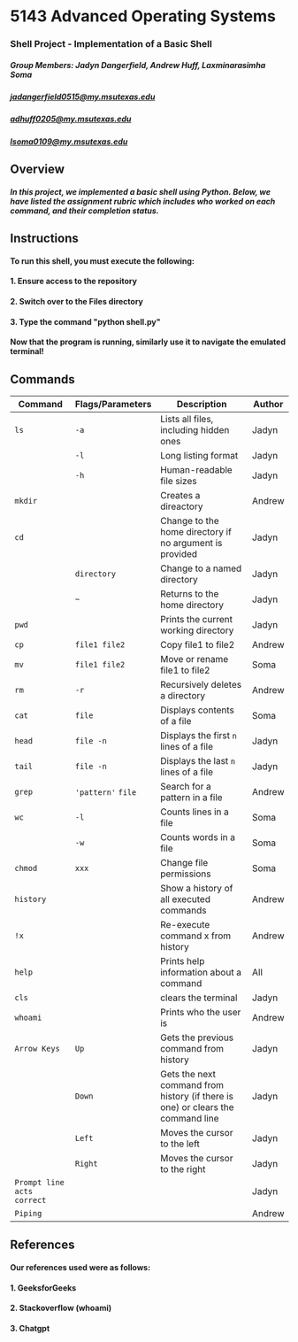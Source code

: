 # 5143 Advanced Operating Systems
### Shell Project - Implementation of a Basic Shell
##### Group Members: Jadyn Dangerfield, Andrew Huff, Laxminarasimha Soma
##### jadangerfield0515@my.msutexas.edu
##### adhuff0205@my.msutexas.edu
##### lsoma0109@my.msutexas.edu

## Overview
##### In this project, we implemented a basic shell using Python. Below, we have listed the assignment rubric which includes who worked on each command, and their completion status.

## Instructions
#### To run this shell, you must execute the following:
#### 1. Ensure access to the repository
#### 2. Switch over to the Files directory
#### 3. Type the command "python shell.py"
#### 
#### Now that the program is running, similarly use it to navigate the emulated terminal!

## Commands
|**Command**|**Flags/Parameters**|**Description**|**Author**|
|-------|------------------------|---------------|----------|
|`ls`|`-a`|Lists all files, including hidden ones|Jadyn|
||`-l`|Long listing format|Jadyn|
||`-h`|Human-readable file sizes|Jadyn|
|`mkdir`||Creates a direactory|Andrew|
|`cd`||Change to the home directory if no argument is provided|Jadyn|
||`directory`|Change to a named directory|Jadyn|
||`~`|Returns to the home directory|Jadyn|
|`pwd`||Prints the current working directory|Jadyn|
|`cp`|`file1 file2`|Copy file1 to file2|Andrew|
|`mv`|`file1 file2`|Move or rename file1 to file2|Soma|
|`rm`|`-r`|Recursively deletes a directory|Andrew|
|`cat`|`file`|Displays contents of a file|Soma|
|`head`|`file -n`|Displays the first `n` lines of a file|Jadyn|
|`tail`|`file -n`|Displays the last `n` lines of a file|Jadyn|
|`grep`|`'pattern'` `file`|Search for a pattern in a file|Andrew|
|`wc`|`-l`|Counts lines in a file|Soma|
||`-w`|Counts words in a file|Soma|
|`chmod`|`xxx`|Change file permissions|Soma|
|`history`||Show a history of all executed commands|Andrew|
|`!x`||Re-execute command x from history|Andrew|
|`help`||Prints help information about a command|All|
|`cls`||clears the terminal|Jadyn|
|`whoami`||Prints who the user is|Andrew|
|`Arrow Keys`|`Up`|Gets the previous command from history|Jadyn|
||`Down`|Gets the next command from history (if there is one) or clears the command line|Jadyn|
||`Left`|Moves the cursor to the left|Jadyn|
||`Right`|Moves the cursor to the right|Jadyn|
|`Prompt line acts correct`|||Jadyn|
|`Piping`|||Andrew|

## References
#### Our references used were as follows:
#### 1. GeeksforGeeks
#### 2. Stackoverflow (whoami)
#### 3. Chatgpt

